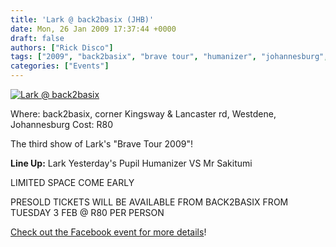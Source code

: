 ```yaml
---
title: 'Lark @ back2basix (JHB)'
date: Mon, 26 Jan 2009 17:37:44 +0000
draft: false
authors: ["Rick Disco"]
tags: ["2009", "back2basix", "brave tour", "humanizer", "johannesburg", "lark", "mr sakitumi", "tour", "yesterdays pupil"]
categories: ["Events"]
---
```


[![Lark @ back2basix](/wp-content/uploads/2009/01/lark-back2basix.jpg "Lark @ back2basix")](/wp-content/uploads/2009/01/lark-back2basix.jpg)

Where: back2basix, corner Kingsway & Lancaster rd, Westdene, Johannesburg Cost: R80

The third show of Lark's "Brave Tour 2009"!

**Line Up:** Lark Yesterday's Pupil Humanizer VS Mr Sakitumi

LIMITED SPACE COME EARLY

PRESOLD TICKETS WILL BE AVAILABLE FROM BACK2BASIX FROM TUESDAY 3 FEB @ R80 PER PERSON

[Check out the Facebook event for more details](http://www.facebook.com/event.php?&eid=46397272950 "Facebook Event")!

